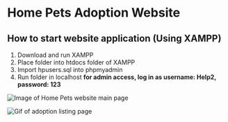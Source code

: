 # Home Pets Adoption Website
## How to start website application (Using XAMPP)
1. Download and run XAMPP
2. Place folder into htdocs folder of XAMPP
3. Import hpusers.sql into phpmyadmin
4. Run folder in localhost
**for admin access, log in as username: Help2, password: 123**

![Image of Home Pets website main page](readme-images/homePetsMainPage.png)

![Gif of adoption listing page](readme-images/adoptionListing.gif)